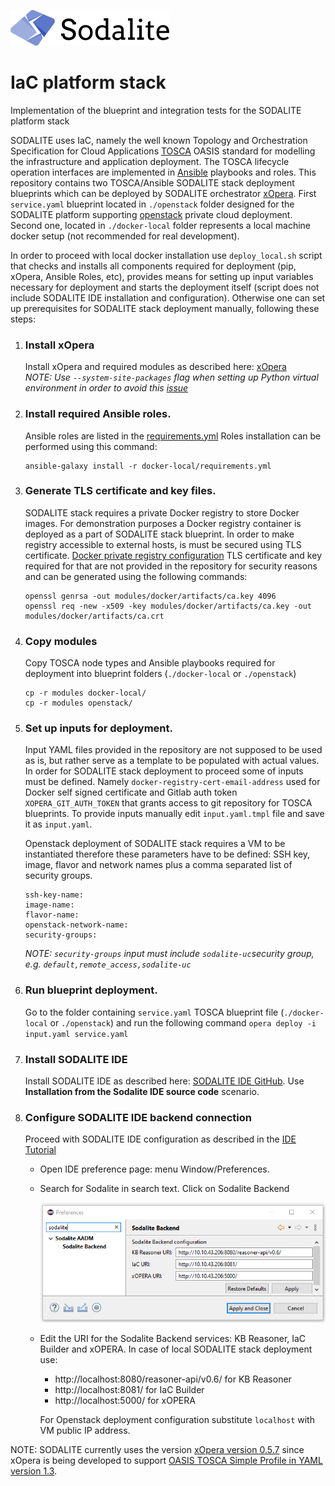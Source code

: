 [![SODALITE](images/sodalite-logo.png)](https://www.sodalite.eu/)
# IaC platform stack

Implementation of the blueprint and integration tests for the SODALITE platform stack

SODALITE uses IaC, namely the well known Topology and Orchestration Specification for Cloud Applications [TOSCA](https://www.oasis-open.org/committees/tc_home.php?wg_abbrev=tosca) OASIS standard for modelling the infrastructure and application deployment. The TOSCA lifecycle operation interfaces are implemented in [Ansible](https://www.ansible.com/) playbooks and roles. 
This repository contains two TOSCA/Ansible SODALITE stack deployment blueprints which can be deployed by SODALITE orchestrator [xOpera](https://github.com/xlab-si/xopera-opera). First `service.yaml` blueprint located in `./openstack` folder designed for the SODALITE platform supporting [openstack](https://www.openstack.org/) private cloud deployment. Second one, located in `./docker-local` folder represents a local machine docker setup  (not recommended for real development).

In order to proceed with local docker installation use `deploy_local.sh` script that checks and installs all components required for deployment (pip, xOpera, Ansible Roles, etc), provides means for setting up input variables necessary for deployment and starts the deployment itself (script does not include SODALITE IDE installation and configuration). Otherwise one can set up prerequisites for SODALITE stack deployment manually, following these steps:
1. ### Install xOpera 
    Install xOpera and required modules as described here: [xOpera](https://github.com/xlab-si/xopera-opera)    
        *NOTE: Use `--system-site-packages` flag when setting up Python virtual environment in order to avoid this [issue](https://github.com/ansible/ansible/issues/14468)*
1. ### Install required Ansible roles. 
    Ansible roles are listed in the [requirements.yml](docker-local/requirements.yml) Roles installation can be performed using this command:
    ```
    ansible-galaxy install -r docker-local/requirements.yml
    ```
1. ### Generate TLS certificate and key files.
     SODALITE stack requires a private Docker registry to store Docker images. For demonstration purposes a Docker registry container is deployed as a part of SODALITE stack blueprint. In order to make registry accessible to external hosts, is must be secured using TLS certificate. [Docker private registry configuration](https://docs.docker.com/registry/deploying/) TLS certificate and key required for that are not provided in the repository for security reasons and can be generated using the following commands:
    ```
    openssl genrsa -out modules/docker/artifacts/ca.key 4096
    openssl req -new -x509 -key modules/docker/artifacts/ca.key -out modules/docker/artifacts/ca.crt
    ```
1. ### Copy modules 
    Copy TOSCA node types and Ansible playbooks required for deployment into blueprint folders (`./docker-local` or `./openstack`)
    ```
    cp -r modules docker-local/
    cp -r modules openstack/
    ```
1. ### Set up inputs for deployment.
    Input YAML files provided  in the repository are not supposed to be used as is, but rather serve as a template to be populated with actual values. In order for SODALITE stack deployment to proceed some of inputs must be defined. Namely 
    `docker-registry-cert-email-address` used for Docker self signed certificate and Gitlab auth token `XOPERA_GIT_AUTH_TOKEN` that grants access to git repository for TOSCA blueprints. To provide inputs manually edit `input.yaml.tmpl` file and save it as `input.yaml`.

    Openstack deployment of SODALITE stack requires a VM to be instantiated therefore these parameters have to be defined: SSH key, image, flavor and network names plus a comma separated list of security groups.
    ```
    ssh-key-name: 
    image-name: 
    flavor-name:
    openstack-network-name: 
    security-groups:     
    ```
    *NOTE: `security-groups` input must include `sodalite-uc`security group, e.g. `default,remote_access,sodalite-uc`*
1. ### Run blueprint deployment. 
    Go to the folder containing `service.yaml` TOSCA blueprint file (`./docker-local` or `./openstack`) and run the following command `opera deploy -i input.yaml service.yaml`
1. ### Install SODALITE IDE
    Install SODALITE IDE as described here: [SODALITE IDE GitHub](https://github.com/SODALITE-EU/ide). Use **Installation from the Sodalite IDE source code** scenario.
1. ### Configure SODALITE IDE backend connection
    Proceed with SODALITE IDE configuration as described in the [IDE Tutorial](https://docs.google.com/document/d/1w6wYJbTZvBbt5LD6sXReXbx1uPDjefYFAU5KEv8X_8w/edit)
    * Open IDE preference page: menu Window/Preferences. 
    * Search for Sodalite in search text. Click on Sodalite Backend
        
        ![IDE](images/config.png)
    * Edit the URI for the Sodalite Backend services: KB Reasoner, IaC Builder and xOPERA.
        In case of local SODALITE stack deployment use: 
        * http://localhost:8080/reasoner-api/v0.6/ for KB Reasoner  
        * http://localhost:8081/ for IaC Builder
        * http://localhost:5000/ for xOPERA

        For Openstack deployment configuration substitute `localhost` with VM public IP address. 

NOTE: SODALITE currently uses the version [xOpera version 0.5.7](https://pypi.org/project/opera/0.5.7/) since xOpera is being developed to support [OASIS TOSCA Simple Profile in YAML version 1.3](https://www.oasis-open.org/news/announcements/tosca-simple-profile-in-yaml-v1-3-oasis-standard-published).


